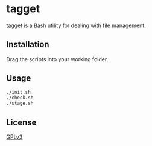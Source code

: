# tagget

tagget is a Bash utility for dealing with file management.

## Installation

Drag the scripts into your working folder.

## Usage

```bash
./init.sh
./check.sh
./stage.sh
```

## License

[GPLv3](https://www.gnu.org/licenses/gpl-3.0.en.html)
